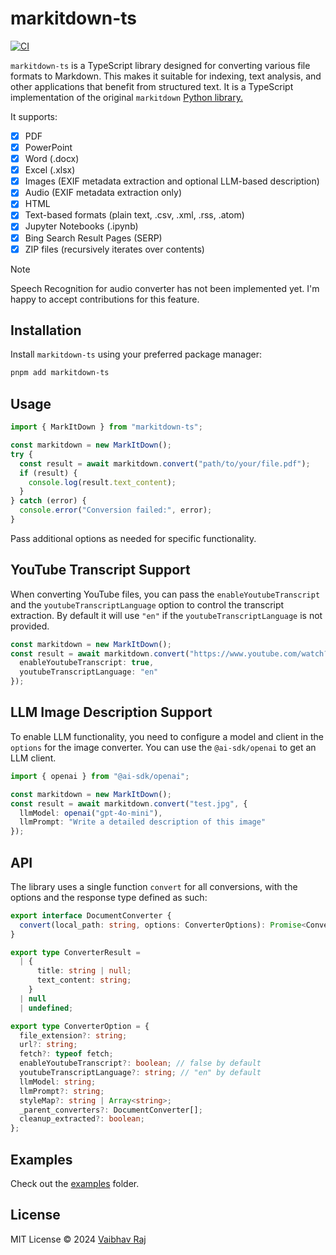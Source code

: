 # markitdown-ts

[![CI](https://github.com/dead8309/markitdown-ts/actions/workflows/ci.yml/badge.svg)](https://github.com/dead8309/markitdown/actions/workflows/ci.yml)

`markitdown-ts` is a TypeScript library designed for converting various file formats to Markdown. This makes it suitable for indexing, text analysis, and other applications that benefit from structured text. It is a TypeScript implementation of the original `markitdown` [Python library.](https://github.com/microsoft/markitdown)

It supports:

- [x] PDF
- [x] PowerPoint
- [x] Word (.docx)
- [x] Excel (.xlsx)
- [x] Images (EXIF metadata extraction and optional LLM-based description)
- [x] Audio (EXIF metadata extraction only)
- [x] HTML
- [x] Text-based formats (plain text, .csv, .xml, .rss, .atom)
- [x] Jupyter Notebooks (.ipynb)
- [x] Bing Search Result Pages (SERP)
- [x] ZIP files (recursively iterates over contents)

> [!NOTE]
>
> Speech Recognition for audio converter has not been implemented yet. I'm happy to accept contributions for this feature.

## Installation

Install `markitdown-ts` using your preferred package manager:

```bash
pnpm add markitdown-ts
```

## Usage

```typescript
import { MarkItDown } from "markitdown-ts";

const markitdown = new MarkItDown();
try {
  const result = await markitdown.convert("path/to/your/file.pdf");
  if (result) {
    console.log(result.text_content);
  }
} catch (error) {
  console.error("Conversion failed:", error);
}
```

Pass additional options as needed for specific functionality.

## YouTube Transcript Support

When converting YouTube files, you can pass the `enableYoutubeTranscript` and the `youtubeTranscriptLanguage` option to control the transcript extraction. By default it will use `"en"` if the `youtubeTranscriptLanguage` is not provided.

```typescript
const markitdown = new MarkItDown();
const result = await markitdown.convert("https://www.youtube.com/watch?v=V2qZ_lgxTzg", {
  enableYoutubeTranscript: true,
  youtubeTranscriptLanguage: "en"
});
```

## LLM Image Description Support

To enable LLM functionality, you need to configure a model and client in the `options` for the image converter. You can use the `@ai-sdk/openai` to get an LLM client.

```typescript
import { openai } from "@ai-sdk/openai";

const markitdown = new MarkItDown();
const result = await markitdown.convert("test.jpg", {
  llmModel: openai("gpt-4o-mini"),
  llmPrompt: "Write a detailed description of this image"
});
```

## API

The library uses a single function `convert` for all conversions, with the options and the response type defined as such:

```typescript
export interface DocumentConverter {
  convert(local_path: string, options: ConverterOptions): Promise<ConverterResult>;
}

export type ConverterResult =
  | {
      title: string | null;
      text_content: string;
    }
  | null
  | undefined;

export type ConverterOption = {
  file_extension?: string;
  url?: string;
  fetch?: typeof fetch;
  enableYoutubeTranscript?: boolean; // false by default
  youtubeTranscriptLanguage?: string; // "en" by default
  llmModel: string;
  llmPrompt?: string;
  styleMap?: string | Array<string>;
  _parent_converters?: DocumentConverter[];
  cleanup_extracted?: boolean;
};
```

## Examples

Check out the [examples](./examples) folder.

## License

MIT License © 2024 [Vaibhav Raj](https://github.com/dead8309)
